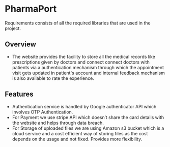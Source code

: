 # PharmaPort

Requirements consists of all the required libraries that are used in the project.
## Overview
- The website provides the facility to store all the medical records like prescriptions given by doctors and connect connect doctors with patients via a authentication mechanism through which the appointment visit gets updated in patient's account and internal feedback mechanism is also available to rate the experience.
## Features
- Authentication service is handled by Google authenticator API which involves OTP Authentication.
- For Payment we use stripe API which doesn’t share the card details with the website and helps through data breach.
- For Storage of uploaded files we are using Amazon s3 bucket which is a cloud service and a cost efficient way of storing files as the cost depends on the usage and not fixed. Provides more flexibility.
